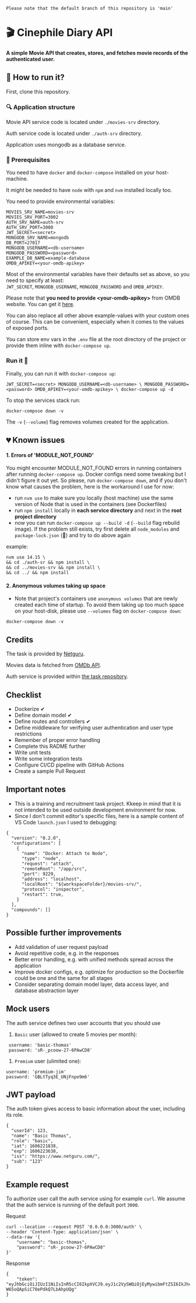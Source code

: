 ```
Please note that the default branch of this repository is 'main'
```

# 🎬 Cinephile Diary API

 **A simple Movie API that creates, stores, and fetches movie records of the authenticated user.**

## 🚗 How to run it?

First, clone this repository.

### 🔍 Application structure 

Movie API service code is located under `./movies-srv` directory.

Auth service code is located under `./auth-srv` directory.

Application uses mongodb as a database service.

### 📝 Prerequisites 

You need to have `docker` and `docker-compose` installed on your host-machine.

It might be needed to have `node` with `npm` and `nvm` installed locally too.

You need to provide environmental variables: 

```
MOVIES_SRV_NAME=movies-srv
MOVIES_SRV_PORT=3002
AUTH_SRV_NAME=auth-srv
AUTH_SRV_PORT=3000
JWT_SECRET=<secret>
MONGODB_SRV_NAME=mongodb
DB_PORT=27017
MONGODB_USERNAME=<db-username>
MONGODB_PASSWORD=<password>
EXAMPLE_DB_NAME=example-database
OMDB_APIKEY=<your-omdb-apikey>

```
Most of the environmental variables have their defaults set as above, so you need to specify at least:  
`JWT_SECRET`, `MONGODB_USERNAME`, `MONGODB_PASSWORD` and `OMDB_APIKEY`.  

Please note that **you need to provide \<your-omdb-apikey\>** from OMDB website. You can get it [here](http://www.omdbapi.com/apikey.aspx). 

You can also replace all other above example-values with your custom ones of course. This can be convenient, especially when it comes to the values of exposed ports.

You can store env vars in the `.env` file at the root directory of the project or provide them inline with `docker-compose up`.

### Run it 🤞

Finally, you can run it with `docker-compose up`:

```
JWT_SECRET=<secret> MONGODB_USERNAME=<db-username> \ MONGODB_PASSWORD=<password> OMDB_APIKEY=<your-omdb-apikey> \ docker-compose up -d
```

To stop the services stack run:

```
docker-compose down -v
```
The `-v` (`--volume`) flag removes volumes created for the application.

## 💔 Known issues 

#### **1. Errors of 'MODULE_NOT_FOUND'**

You might encounter MODULE_NOT_FOUND errors in running containers after running `docker-compose up`. Docker configs need some tweaking but I didn't figure it out yet. So please, run `docker-compose down`, and if you don't know what causes the problem, here is the workaround I use for now:
  - run `nvm use` to make sure you locally (host machine) use the same version of Node that is used in the containers (see Dockerfiles)
  - run `npm install` locally in **each service directory** and next in the **root project directory**
  - now you can run `docker-compose up --build -d` (`--build` flag rebuild image). If the problem still exists, try first delete all `node_modules` and `package-lock.json` (🥶) and try to do above again 

example:
```
nvm use 14.15 \
&& cd ./auth-sr && npm install \
&& cd ../movies-srv && npm install \
&& cd ../ && npm install
```
#### **2. Anonymous volumes taking up space**

- Note that project's containers use `anonymous volumes` that are newly created each time of startup. To avoid them taking up too much space on your host-disk, please use `--volumes` flag on `docker-compose down`:
```
docker-compose down -v
```


## Credits

The task is provided by [Netguru](https://www.netguru.com/).

Movies data is fetched from [OMDb API](https://omdbapi.com/).

Auth service is provided within [the task repository](https://github.com/netguru/nodejs-recruitment-task).

## Checklist

- Dockerize ✔
- Define domain model ✔
- Define routes and controllers ✔
- Define middleware for verifying user authentication and user type restrictions
- Remember of proper error handling
- Complete this RADME further
- Write unit tests
- Write some integration tests
- Configure CI/CD pipeline with GitHub Actions
- Create a sample Pull Request

## Important notes

- This is a training and recruitment task project. Kkeep in mind that it is not intended to be used outside development environment for now.
- Since I don't commit editor's specific files, here is a sample content of VS Code `launch.json` I used to debugging:
```
{
  "version": "0.2.0",
  "configurations": [
    {
      "name": "Docker: Attach to Node",
      "type": "node",
      "request": "attach",
      "remoteRoot": "/app/src",
      "port": 9229,
      "address": "localhost",
      "localRoot": "${workspaceFolder}/movies-srv/",
      "protocol": "inspector",
      "restart": true,
    }
  ],
  "compounds": []
}
```

## Possible further improvements

- Add validation of user request payload
- Avoid repetitive code, e.g. in the responses
- Better error handling, e.g. with unified methods spread across the application
- Improve docker configs, e.g. optimize for production so the Dockerfile could be one and the same for all stages
- Consider separating domain model layer, data access layer, and database abstraction layer

## Mock users

The auth service defines two user accounts that you should use

1. `Basic` user (allowed to create 5 movies per month):

```
 username: 'basic-thomas'
 password: 'sR-_pcoow-27-6PAwCD8'
```

1. `Premium` user (ulimited one):

```
username: 'premium-jim'
password: 'GBLtTyq3E_UNjFnpo9m6'
```


## JWT payload

The auth token gives access to basic information about the
user, including its role.

```
{
  "userId": 123,
  "name": "Basic Thomas",
  "role": "basic",
  "iat": 1606221838,
  "exp": 1606223638,
  "iss": "https://www.netguru.com/",
  "sub": "123"
}
```

## Example request

To authorize user call the auth service using for example `curl`. We assume
that the auth service is running of the default port `3000`.

Request

```
curl --location --request POST '0.0.0.0:3000/auth' \
--header 'Content-Type: application/json' \
--data-raw '{
    "username": "basic-thomas",
    "password": "sR-_pcoow-27-6PAwCD8"
}'
```

Response

```
{
    "token": "eyJhbGciOiJIUzI1NiIsInR5cCI6IkpXVCJ9.eyJ1c2VySWQiOjEyMywibmFtZSI6IkJhc2ljIFRob21hcyIsInJvbGUiOiJiYXNpYyIsImlhdCI6MTYwNjIyMTgzOCwiZXhwIjoxNjA2MjIzNjM4LCJpc3MiOiJodHRwczovL3d3dy5uZXRndXJ1LmNvbS8iLCJzdWIiOiIxMjMifQ.KjZ3zZM1lZa1SB8U-W65oQApSiC70ePdkQ7LbAhpUQg"
}
```
